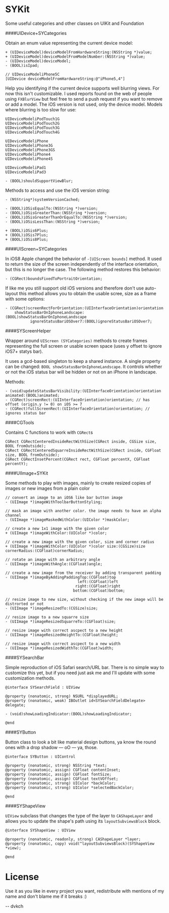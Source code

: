 SYKit
=======


Some useful categories and other classes on UIKit and Foundation


####UIDevice+SYCategories

Obtain an enum value representing the current device model:

	+ (UIDeviceModel)deviceModelFromHardwareString:(NSString *)value;
	+ (UIDeviceModel)deviceModelFromModelNumber:(NSString *)value;
	- (UIDeviceModel)deviceModel;
	- (BOOL)isIpad;

	// UIDeviceModeliPhone5C
	[UIDevice deviceModelFromHardwareString:@"iPhone5,4"]


Help you identifying if the current device supports well blurring views. For now this isn't customizable. I used reports found on the web of people using `FXBlurView` but feel free to send a push request if you want to remove or add a model. The iOS version is not used, only the device model. Models where blurring is too slow for use:

	UIDeviceModeliPodTouch1G
	UIDeviceModeliPodTouch2G
	UIDeviceModeliPodTouch3G
	UIDeviceModeliPodTouch4G
	
	UIDeviceModeliPhone
	UIDeviceModeliPhone3G
	UIDeviceModeliPhone3GS
	UIDeviceModeliPhone4
	UIDeviceModeliPhone4S
	
	UIDeviceModeliPad1
	UIDeviceModeliPad3
 
	- (BOOL)shouldSupportViewBlur;


Methods to access and use the iOS version string:

	- (NSString*)systemVersionCached;

	- (BOOL)iOSisEqualTo:(NSString *)version;
	- (BOOL)iOSisGreaterThan:(NSString *)version;
	- (BOOL)iOSisGreaterThanOrEqualTo:(NSString *)version;
	- (BOOL)iOSisLessThan:(NSString *)version;
	
	+ (BOOL)iOSis6Plus;
	+ (BOOL)iOSis7Plus;
	+ (BOOL)iOSis8Plus;

####UIScreen+SYCategories

In iOS8 Apple changed the behavior of `-[UIScreen bounds]` method. It used to return the size of the screen independently of the interface orientation, but this is no longer the case. The following method restores this behavior:

	- (CGRect)boundsFixedToPortraitOrientation;

If like me you still support old iOS versions and therefore don't use auto-layout this method allows you to obtain the usable scree, size as a frame with some options:

	- (CGRect)screenRectForOrientation:(UIInterfaceOrientation)orientation
    	showStatusBarOnIphoneLandscape:(BOOL)showStatusBarOnIphoneLandscape
        	   ignoreStatusBariOSOver7:(BOOL)ignoreStatusBariOSOver7;


####SYScreenHelper

Wrapper around `UIScreen (SYCategories)` methods to create frames representing the full screen or usable screen space (uses y offset to ignore iOS7+ statys bar). 

It uses a gcd-based singleton to keep a shared instance. A single property can be changed: `BOOL showStatusBarOnIphoneLandscape`. It controls whether or not the iOS status bar will be hidden or not on an iPhone in landscape.

Methods:

	- (void)updateStatusBarVisibility:(UIInterfaceOrientation)orientation animated:(BOOL)animated;
	- (CGRect)screenRect:(UIInterfaceOrientation)orientation; // has offset (origin.y != 0) on iOS >= 7
	- (CGRect)fullScreenRect:(UIInterfaceOrientation)orientation; // ignores status bar

####CGTools

Contains C functions to work with `CGRect`s

	CGRect CGRectCenteredInsideRectWithSize(CGRect inside, CGSize size, BOOL fromOutside);
	CGRect CGRectCenteredSquarreInsideRectWithSize(CGRect inside, CGFloat size, BOOL fromOutside);
	CGRect CGRectInsetPercent(CGRect rect, CGFloat percentX, CGFloat percentY);

####UIImage+SYKit

Some methods to play with images, mainly to create resized copies of images or new images from a plain color

	// convert an image to an iOS6 like bar button image
	- (UIImage *)imageWithToolbarButtonStyling;

	// mask an image with another color. the image needs to have an alpha channel
	- (UIImage *)imageMaskedWithColor:(UIColor *)maskColor;

	// create a new 1x1 image with the given color
	+ (UIImage *)imageWithColor:(UIColor *)color;

	// create a new image with the given color, size and corner radius
	+ (UIImage *)imageWithColor:(UIColor *)color size:(CGSize)size cornerRadius:(CGFloat)cornerRadius;

	// rotate an image with an arbitrary angle
	- (UIImage *)imageWithAngle:(CGFloat)angle;

	// create a new image from the receiver by adding transparent padding
	- (UIImage *)imageByAddingPaddingTop:(CGFloat)top
	                                left:(CGFloat)left
	                               right:(CGFloat)right
	                              bottom:(CGFloat)bottom;

	// resize image to new size, without checking if the new image will be distrorted or not
	- (UIImage *)imageResizedTo:(CGSize)size;
	
	// resize image to a new squarre size
	- (UIImage *)imageResizedSquarreTo:(CGFloat)size;
	
	// resize image with correct ascpect to a new height
	- (UIImage *)imageResizedHeightTo:(CGFloat)height;
	
	// resize image with correct ascpect to a new width
	- (UIImage *)imageResizedWidthTo:(CGFloat)width;


####SYSearchBar

Simple reproduction of iOS Safari search/URL bar. There is no simple way to customize this yet, but if you need just ask me and I'll update with some customization methods.

	@interface SYSearchField : UIView
	
	@property (nonatomic, strong) NSURL *displayedURL;
	@property (nonatomic, weak) IBOutlet id<SYSearchFieldDelegate> delegate;
	
	- (void)showLoadingIndicator:(BOOL)showLoadingIndicator;
	
	@end


####SYButton

Button class to look a bit like material design buttons, ya know the round ones with a drop shadow — oO — ya, those.

	@interface SYButton : UIControl
	
	@property (nonatomic, strong) NSString *text;
	@property (nonatomic, assign) CGFloat contentInset;
	@property (nonatomic, assign) CGFloat fontSize;
	@property (nonatomic, assign) CGFloat textVOffset;
	@property (nonatomic, strong) UIColor *backColor;
	@property (nonatomic, strong) UIColor *selectedBackColor;
	
	@end

####SYShapeView

`UIView` subclass that changes the type of the layer to `CAShapeLayer` and allows you to update the shape's path using its `layoutSubviewsBlock` block.

	@interface SYShapeView : UIView
	
	@property (nonatomic, readonly, strong) CAShapeLayer *layer;
	@property (nonatomic, copy) void(^layoutSubviewsBlock)(SYShapeView *view);
	
	@end


License
===

Use it as you like in every project you want, redistribute with mentions of my name and don't blame me if it breaks :)

-- dvkch
 
